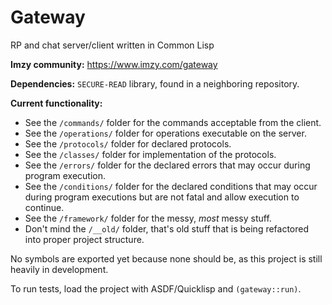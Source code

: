 # Gateway
RP and chat server/client written in Common Lisp

**Imzy community:** https://www.imzy.com/gateway

**Dependencies:** `SECURE-READ` library, found in a neighboring repository.

**Current functionality:**
  * See the `/commands/` folder for the commands acceptable from the client.
  * See the `/operations/` folder for operations executable on the server.
  * See the `/protocols/` folder for declared protocols.
  * See the `/classes/` folder for implementation of the protocols.
  * See the `/errors/` folder for the declared errors that may occur during program execution.
  * See the `/conditions/` folder for the declared conditions that may occur during program executions but are not fatal and allow execution to continue.
  * See the `/framework/` folder for the messy, *most* messy stuff.
  * Don't mind the `/__old/` folder, that's old stuff that is being refactored into proper project structure.

No symbols are exported yet because none should be, as this project is still heavily in development.

To run tests, load the project with ASDF/Quicklisp and `(gateway::run)`.
